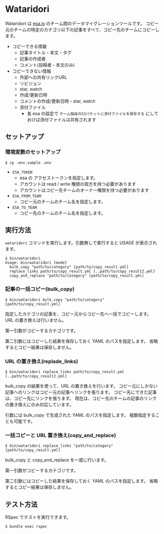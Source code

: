 # Wataridori

Wataridori は [esa.io](https://esa.io/) のチーム間のデータマイグレーションツールです。
コピー元のチームの特定のカテゴリ以下の記事をすべて、コピー先のチームにコピーします。

* コピーできる情報
  * 記事タイトル・本文・タグ
  * 記事の作成者
  * コメント(投稿者・本文のみ)
* コピーできない情報
  * 外部への共有リンクURL
  * リビジョン
  * star, watch
  * 作成/更新日時
  * コメントの作成/更新日時・star, watch
  * 添付ファイル
    * 各 esa の設定で `チーム独自のS3バケットに添付ファイルを保存する` にしておけば添付ファイルは共有されます

## セットアップ

### 環境変数のセットアップ

```
$ cp .env.sample .env
```

* `ESA_TOKEN`
  * esa の アクセストークンを指定します。
  * アカウントは read / write 権限の両方を持つ必要があります
  * アカウントはコピー先チームのオーナー権限を持つ必要があります
* `ESA_FROM_TEAM`
  * コピー元のチームのチーム名を指定します。
* `ESA_TO_TEAM`
  * コピー先のチームのチーム名を指定します。

## 実行方法

`wataridori` コマンドを実行します。引数無しで実行すると USAGE が表示されます。

```shell
$ bin/wataridori
Usage: bin/wataridori [mode]
  bulk_copy "path/to/category" [path/to/copy_result.yml]
  replace_links path/to/copy_result.yml [..path/to/copy_result2.yml]
  copy_and_replace "path/to/category" [path/to/copy_result.yml]
```

### 記事の一括コピー(bulk_copy)

```shell
$ bin/wataridori bulk_copy "path/to/category" [path/to/copy_result.yml]
```

指定したカテゴリの記事を、コピー元からコピー先へ一括でコピーします。
URL の置き換えは行いません。

第一引数がコピーするカテゴリです。

第二引数にはコピーした結果を保存しておく YAML のパスを指定します。
省略するとコピー結果は保存しません。

### URL の置き換え(replade_links)

```shell
$ bin/wataridori replace_links path/to/copy_result.yml [..path/to/copy_result2.yml]
```

bulk_copy の結果を使って、URL の置き換えを行います。
コピー元にしかない記事へのリンクはコピー元の記事へリンクを張ります。
コピー先にできた記事は、コピー先にリンクを張ります。
現在は、コピー先のチームの記事のリンクの置き換えにのみ対応しています。

引数には bulk_copy で生成された YAML のパスを指定します。
複数指定することも可能です。

### 一括コピーと URL 置き換え(copy_and_replace)

```shell
$ bin/wataridori replace_links "path/to/category" [path/to/copy_result.yml]
```

bulk_copy と copy_and_replace を一度に行います。

第一引数がコピーするカテゴリです。

第二引数にはコピーした結果を保存しておく YAML のパスを指定します。
省略するとコピー結果は保存しません。


## テスト方法

RSpec でテストを実行できます。

```
$ bundle exec rspec
```
